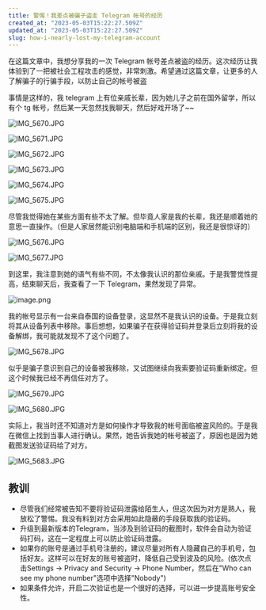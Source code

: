 ```yaml
---
title: 警惕！我差点被骗子盗走 Telegram 帐号的经历
created_at: "2023-05-03T15:22:27.509Z"
updated_at: "2023-05-03T15:22:27.509Z"
slug: how-i-nearly-lost-my-telegram-account
---
```


在这篇文章中，我想分享我的一次 Telegram 帐号差点被盗的经历。这次经历让我体验到了一把被社会工程攻击的感觉，非常刺激。希望通过这篇文章，让更多的人了解骗子的行骗手段，以防止自己的帐号被盗

事情是这样的，我 telegram 上有位亲戚长辈，因为她儿子之前在国外留学，所以有个 tg 帐号，然后某一天忽然找我聊天，然后好戏开场了~~

![IMG\_5670.JPG](./IMG_5670_1683124079206_0.JPG)

![IMG\_5671.JPG](./IMG_5671_1683124099034_0.JPG)

![IMG\_5672.JPG](./IMG_5672_1683124104993_0.JPG)

![IMG\_5673.JPG](./IMG_5673_1683124120596_0.JPG)

![IMG\_5674.JPG](./IMG_5674_1683124130195_0.JPG)

![IMG\_5675.JPG](./IMG_5675_1683124141806_0.JPG)

尽管我觉得她在某些方面有些不太了解。但毕竟人家是我的长辈，我还是顺着她的意思一直操作。（但是人家居然能识别电脑端和手机端的区别，我还是很惊讶的）

![IMG\_5676.JPG](./IMG_5676_1683124148507_0.JPG)

![IMG\_5677.JPG](./IMG_5677_1683124154448_0.JPG)

到这里，我注意到她的语气有些不同，不太像我认识的那位亲戚。于是我警觉性提高，结束聊天后，我查看了一下 Telegram，果然发现了异常。

![image.png](./image_1682434676948_0.png)

我的帐号显示有一台来自泰国的设备登录，这显然不是我认识的设备。于是我立刻将其从设备列表中移除。事后想想，如果骗子在获得验证码并登录后立刻将我的设备解绑，我可能就发现不了这个问题了。

![IMG\_5678.JPG](./IMG_5678_1683124163907_0.JPG)

似乎是骗子意识到自己的设备被我移除，又试图继续向我索要验证码重新绑定。但这个时候我已经不再信任对方了。

![IMG\_5679.JPG](./IMG_5679_1683124169381_0.JPG)

![IMG\_5680.JPG](./IMG_5680_1683124174190_0.JPG)

实际上，我当时还不知道对方是如何操作才导致我的帐号面临被盗风险的。于是我在微信上找到当事人进行确认。果然，她告诉我她的帐号被盗了，原因也是因为她截图发送验证码给了对方。

![IMG\_5683.JPG](./IMG_5683_1683124179836_0.JPG)

## 教训

*   尽管我们经常被告知不要将验证码泄露给陌生人，但这次因为对方是熟人，我放松了警惕。我没有料到对方会采用如此隐蔽的手段获取我的验证码。
*   升级到最新版本的Telegram，当涉及到验证码的截图时，软件会自动为验证码打码，这在一定程度上可以防止验证码泄露。
*   如果你的账号是通过手机号注册的，建议尽量对所有人隐藏自己的手机号，包括好友。这样可以在好友的账号被盗时，降低自己受到波及的风险。(依次点击Settings -> Privacy and Security -> Phone Number，然后在"Who can see my phone number"选项中选择"Nobody")
*   如果条件允许，开启二次验证也是一个很好的选择，可以进一步提高账号安全性。
